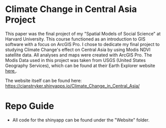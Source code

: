 # Climate Change in Central Asia Project

This paper was the final project of my "Spatial Models of Social Science" at Harvard University. This course functioned as an introduction to GIS software with a focus on ArcGIS Pro. I chose to dedicate my final project to studying Climate Change's effect on Central Asia by using Modis NDVI satellite data. All analyses and maps were created with ArcGIS Pro. The Modis Data used in this project was taken from USGS (United States Geography Services), which can be found at their Earth Explorer website [here.](https://earthexplorer.usgs.gov). 

The website itself can be found here: https://cianstryker.shinyapps.io/Climate_Change_in_Central_Asia/

# Repo Guide
 - All code for the shinyapp can be found under the "Website" folder. 

